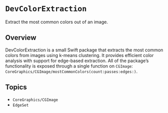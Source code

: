 # ``DevColorExtraction``

Extract the most common colors out of an image.

## Overview

DevColorExtraction is a small Swift package that extracts the most common colors from images using
k-means clustering. It provides efficient color analysis with support for edge-based extraction.
All of the package’s functionality is exposed through a single function on `CGImage`: 
``CoreGraphics/CGImage/mostCommonColors(count:passes:edges:)``. 


## Topics

- ``CoreGraphics/CGImage``
- ``EdgeSet``
